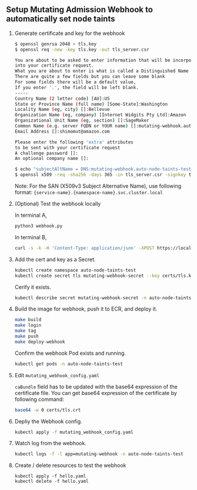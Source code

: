 ## Setup Mutating Admission Webhook to automatically set node taints


1. Generate certificate and key for the webhook

    ``` bash
    $ openssl genrsa 2048 > tls.key
    $ openssl req -new -key tls.key -out tls_server.csr

    You are about to be asked to enter information that will be incorporated
    into your certificate request.
    What you are about to enter is what is called a Distinguished Name or a DN.
    There are quite a few fields but you can leave some blank
    For some fields there will be a default value,
    If you enter '.', the field will be left blank.
    -----
    Country Name (2 letter code) [AU]:US
    State or Province Name (full name) [Some-State]:Washington
    Locality Name (eg, city) []:Bellevue
    Organization Name (eg, company) [Internet Widgits Pty Ltd]:Amazon
    Organizational Unit Name (eg, section) []:SageMaker
    Common Name (e.g. server FQDN or YOUR name) []:mutating-webhook.auto-node-taints-test.svc.cluster.local
    Email Address []:shimomut@amazon.com

    Please enter the following 'extra' attributes
    to be sent with your certificate request
    A challenge password []:
    An optional company name []:

    $ echo "subjectAltName = DNS:mutating-webhook.auto-node-taints-test.svc, DNS:mutating-webhook.auto-node-taints-test.svc.cluster.local" > san.txt
    $ openssl x509 -req -sha256 -days 365 -in tls_server.csr -signkey tls.key -out tls.crt -extfile san.txt
    ```

    Note: For the SAN (X509v3 Subject Alternative Name), use following format: `{service-name}.{namespace-name}.svc.cluster.local`


1. (Optional) Test the webhook locally

    In terminal A,
    ``` bash
    python3 webhook.py
    ```

    In terminal B,
    ``` bash
    curl -s -k -H 'Content-Type: application/json' -XPOST https://localhost:8443/mutate -d @./sample-request.json
    ```

1. Add the cert and key as a Secret.

    ``` bash
    kubectl create namespace auto-node-taints-test
    kubectl create secret tls mutating-webhook-secret --key certs/tls.key --cert certs/tls.crt -n auto-node-taints-test
    ```

    Cerify it exists.

    ```bash
    kubectl describe secret mutating-webhook-secret -n auto-node-taints-test
    ```

1. Build the image for webhook, push it to ECR, and deploy it.

    ``` bash
    make build
    make login
    make tag
    make push
    make deploy-webhook
    ```

    Confirm the webhook Pod exists and running.

    ```bash
    kubectl get pods -n auto-node-taints-test
    ```


1. Edit `mutating_webhook_config.yaml`

    `caBundle` field has to be updated with the base64 expression of the certificate file. You can get base64 expression of the certificate by following command:

    ``` bash
    base64 -w 0 certs/tls.crt
    ```

1. Depliy the Webhook config.

    ``` bash
    kubectl apply -f mutating_webhook_config.yaml
    ```

1. Watch log from the webhook.

    ``` bash
    kubectl logs -f -l app=mutating-webhook -n auto-node-taints-test
    ```

1. Create / delete resources to test the webhook

    ```
	kubectl apply -f hello.yaml
	kubectl delete -f hello.yaml
    ```
